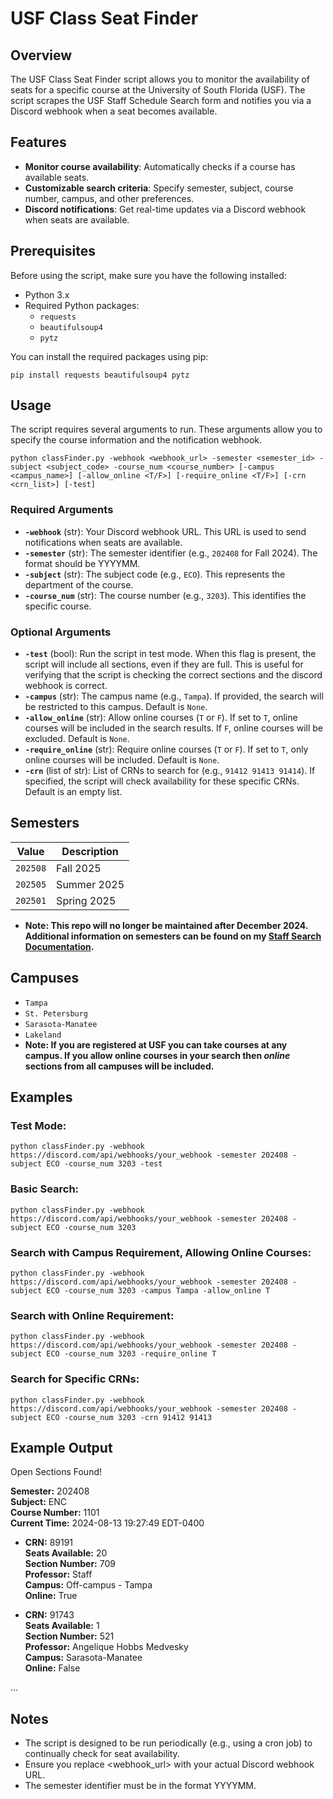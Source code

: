 
# USF Class Seat Finder

## Overview
The USF Class Seat Finder script allows you to monitor the availability of seats for a specific course at the University of South Florida (USF). The script scrapes the USF Staff Schedule Search form and notifies you via a Discord webhook when a seat becomes available.

## Features

-   **Monitor course availability**: Automatically checks if a course has available seats.
-   **Customizable search criteria**: Specify semester, subject, course number, campus, and other preferences.
-   **Discord notifications**: Get real-time updates via a Discord webhook when seats are available.

## Prerequisites

Before using the script, make sure you have the following installed:

-   Python 3.x
-   Required Python packages:
    -   `requests`
    -   `beautifulsoup4`
    -   `pytz`

You can install the required packages using pip:

`pip install requests beautifulsoup4 pytz` 

## Usage

The script requires several arguments to run. These arguments allow you to specify the course information and the notification webhook.

`python classFinder.py -webhook <webhook_url> -semester <semester_id> -subject <subject_code> -course_num <course_number> [-campus <campus_name>] [-allow_online <T/F>] [-require_online <T/F>] [-crn <crn_list>] [-test]`

### Required Arguments

-   **`-webhook`** (str): Your Discord webhook URL. This URL is used to send notifications when seats are available.
-   **`-semester`** (str): The semester identifier (e.g., `202408` for Fall 2024). The format should be YYYYMM.
-   **`-subject`** (str): The subject code (e.g., `ECO`). This represents the department of the course.
-   **`-course_num`** (str): The course number (e.g., `3203`). This identifies the specific course.

### Optional Arguments

-   **`-test`** (bool): Run the script in test mode. When this flag is present, the script will include all sections, even if they are full. This is useful for verifying that the script is checking the correct sections and the discord webhook is correct.
-   **`-campus`** (str): The campus name (e.g., `Tampa`). If provided, the search will be restricted to this campus. Default is `None`.
-   **`-allow_online`** (str): Allow online courses (`T` or `F`). If set to `T`, online courses will be included in the search results. If `F`, online courses will be excluded. Default is `None`.
-   **`-require_online`** (str): Require online courses (`T` or `F`). If set to `T`, only online courses will be included. Default is `None`.
-   **`-crn`** (list of str): List of CRNs to search for (e.g., `91412 91413 91414`). If specified, the script will check availability for these specific CRNs. Default is an empty list.

## Semesters

| Value   | Description  |
|---------|--------------|
| `202508`  | Fall 2025    |
| `202505`  | Summer 2025  |
| `202501`  | Spring 2025  |
 - **Note: This repo will no longer be maintained after December 2024. Additional information on semesters can be found on my [Staff Search Documentation](https://github.com/ca1vin-h/USFClassSearchAPI/blob/eb33084637510a4eadb89f167d40fa9782255df1/SchedulePlanner2.ipynb).**

## Campuses

 - `Tampa`
 - `St. Petersburg`
 - `Sarasota-Manatee`
 - `Lakeland`
 - **Note: If you are registered at USF you can take courses at any campus. If you allow online courses in your search then *online* sections from all campuses will be included.**
   

## Examples


### Test Mode: 

`python classFinder.py -webhook https://discord.com/api/webhooks/your_webhook -semester 202408 -subject ECO -course_num 3203 -test`

### Basic Search:

`python classFinder.py -webhook https://discord.com/api/webhooks/your_webhook -semester 202408 -subject ECO -course_num 3203`

### Search with Campus Requirement, Allowing Online Courses:

`python classFinder.py -webhook https://discord.com/api/webhooks/your_webhook -semester 202408 -subject ECO -course_num 3203 -campus Tampa -allow_online T`

### Search with Online Requirement:

`python classFinder.py -webhook https://discord.com/api/webhooks/your_webhook -semester 202408 -subject ECO -course_num 3203 -require_online T`

### Search for Specific CRNs:

`python classFinder.py -webhook https://discord.com/api/webhooks/your_webhook -semester 202408 -subject ECO -course_num 3203 -crn 91412 91413`

## Example Output

Open Sections Found!

**Semester:** 202408  
**Subject:** ENC  
**Course Number:** 1101  
**Current Time:** 2024-08-13 19:27:49 EDT-0400

- **CRN:** 89191  
  **Seats Available:** 20  
  **Section Number:** 709  
  **Professor:** Staff  
  **Campus:** Off-campus - Tampa  
  **Online:** True

- **CRN:** 91743  
  **Seats Available:** 1  
  **Section Number:** 521  
  **Professor:** Angelique Hobbs Medvesky  
  **Campus:** Sarasota-Manatee  
  **Online:** False

...

## Notes

-   The script is designed to be run periodically (e.g., using a cron job) to continually check for seat availability.
-   Ensure you replace <webhook_url> with your actual Discord webhook URL.
-   The semester identifier must be in the format YYYYMM.
